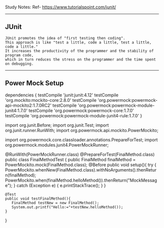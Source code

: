 Study Notes: Ref- https://www.tutorialspoint.com/junit/

-----
JUnit
-----

	JUnit promotes the idea of "first testing then coding".
	This approach is like "test a little, code a little, test a little, code a little." 
	It increases the productivity of the programmer and the stability of program code, 
	which in turn reduces the stress on the programmer and the time spent on debugging.
	
----------------
Power Mock Setup 
-----------------
dependencies {
    testCompile 'junit:junit:4.12'
    testCompile 'org.mockito:mockito-core:2.8.0'
    testCompile 'org.powermock:powermock-api-mockito2:1.7.0RC2'
    testCompile 'org.powermock:powermock-module-junit4:1.7.0'
    testCompile 'org.powermock:powermock-core:1.7.0'
    testCompile 'org.powermock:powermock-module-junit4-rule:1.7.0'
}

import org.junit.Before;
import org.junit.Test;
import org.junit.runner.RunWith;
import org.powermock.api.mockito.PowerMockito;

import org.powermock.core.classloader.annotations.PrepareForTest;
import org.powermock.modules.junit4.PowerMockRunner;

@RunWith(PowerMockRunner.class)
@PrepareForTest(FinalMethod.class)
public class FinalMethodTest {
    public FinalMethod finalMethod = PowerMockito.mock(FinalMethod.class);
    @Before
    public void setup(){
        try {
            PowerMockito.whenNew(FinalMethod.class).withNoArguments().thenReturn(finalMethod);
            PowerMockito.when(finalMethod.helloMethod()).thenReturn("MockMessage");
        } catch (Exception e) {
            e.printStackTrace();
        }
    }

    @Test
    public void testFinalMethod(){
       FinalMethod testNew = new FinalMethod();
       System.out.printf("Hello:="+testNew.helloMethod());
    }

}

